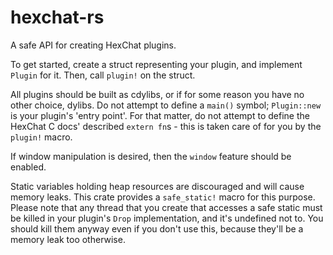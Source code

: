 # hexchat-rs

A safe API for creating HexChat plugins. 

To get started, create a struct representing your plugin, and implement `Plugin` for it. Then,
call `plugin!` on the struct.

All plugins should be built as cdylibs, or if for some reason you have no other choice, dylibs.
Do not attempt to define a `main()` symbol; `Plugin::new` is your plugin's 'entry point'. For that
matter, do not attempt to define the HexChat C docs' described `extern fn`s - this is taken care
of for you by the `plugin!` macro.

If window manipulation is desired, then the `window` feature should be
enabled.

Static variables holding heap resources are discouraged and will cause memory leaks. This crate
provides a `safe_static!` macro for this purpose. Please note that any thread that you create that
accesses a safe static must be killed in your plugin's `Drop` implementation, and it's undefined
not to. You should kill them anyway even if you don't use this, because they'll be a memory leak
too otherwise.
